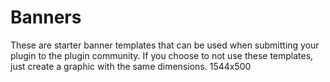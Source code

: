 # Banners

These are starter banner templates that can be used when submitting your plugin to the plugin community. If you
choose to not use these templates, just create a graphic with the same dimensions. 1544x500
